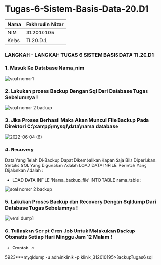 # Tugas-6-Sistem-Basis-Data-20.D1

| Nama      | Fakhrudin Nizar |
| ----------- | ----------- |
| NIM     | 312010195  |
| Kelas   | TI.20.D.1    |

### LANGKAH - LANGKAH TUGAS 6 SISTEM BASIS DATA TI.20.D1

### 1. Masuk Ke Database Nama_nim

![soal nomor1](https://user-images.githubusercontent.com/74331125/172011921-1c0c8fce-0266-4de7-a2eb-be9010967eef.png)

### 2. Lakukan proses Backup Dengan Sql Dari Database Tugas Sebelumnya !

![soal nomor 2 backup](https://user-images.githubusercontent.com/74331125/172011985-4ce6d878-e001-4c29-9734-053d4b7feae9.png)

### 3. Jika Proses Berhasil Maka Akan Muncul File Backup Pada Direktori C:\xampp\mysql\data\nama database

![2022-06-04 (6)](https://user-images.githubusercontent.com/74331125/172012120-4da64af9-9eeb-4f90-8373-e8a3460e244e.png)

### 4.  Recovery
Data Yang Telah Di-Backup Dapat Dikembalikan Kapan Saja Bila Diperlukan. Sintaks SQL Yang Digunakan Adalah LOAD DATA INFILE. Perintah Yang Dijalankan Adalah :
- LOAD DATA INFILE ‘Nama_backup_file’ INTO TABLE nama_table ;

![soal nomor 2 backup](https://user-images.githubusercontent.com/74331125/172012852-4ad72a5f-da12-4856-876f-00f2a6eab83c.png)

### 5. Lakukan Proses Backup dan Recovery Dengan Sqldump Dari Database Tugas Sebelumnya !

![versi dump1](https://user-images.githubusercontent.com/74331125/172012909-ce675d94-361e-40a5-b18a-0b8dd91e64fd.png)

### 6.  Tulisakan Script Cron Job Untuk Melakukan Backup Otomatis Setiap Hari Minggu Jam 12 Malam !

- Crontab –e

5923***myqldump -u adminklinik -p klinik_312010195>BackupTugas6.sql
